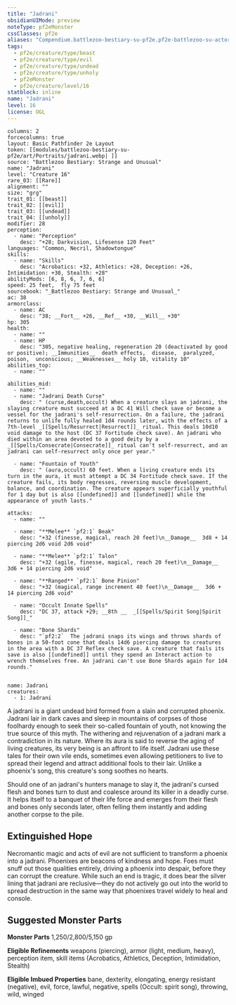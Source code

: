 ```yaml
---
title: "Jadrani"
obsidianUIMode: preview
noteType: pf2eMonster
cssClasses: pf2e
aliases: "Compendium.battlezoo-bestiary-su-pf2e.pf2e-battlezoo-su-actors.Actor.XUJsFTpL2ncH8Fpz" 
tags:
  - pf2e/creature/type/beast
  - pf2e/creature/type/evil
  - pf2e/creature/type/undead
  - pf2e/creature/type/unholy
  - pf2eMonster
  - pf2e/creature/level/16
statblock: inline
name: "Jadrani"
level: 16
license: OGL
---
```


```statblock
columns: 2
forcecolumns: true
layout: Basic Pathfinder 2e Layout
token: [[modules/battlezoo-bestiary-su-pf2e/art/Portraits/jadrani.webp| ]]
source: "Battlezoo Bestiary: Strange and Unusual"
name: "Jadrani"
level: "Creature 16"
rare_03: [[Rare]]
alignment: ""
size: "grg"
trait_01: [[beast]]
trait_02: [[evil]]
trait_03: [[undead]]
trait_04: [[unholy]]
modifier: 28
perception:
  - name: "Perception"
    desc: "+28; Darkvision, Lifesense 120 Feet"
languages: "Common, Necril, Shadowtongue"
skills:
  - name: "Skills"
    desc: "Acrobatics: +32, Athletics: +28, Deception: +26, Intimidation: +30, Stealth: +28"
abilityMods: [6, 8, 6, 7, 6, 6]
speed: 25 feet,  fly 75 feet
sourcebook: "_Battlezoo Bestiary: Strange and Unusual_"
ac: 38
armorclass:
  - name: AC
    desc: "38; __Fort__ +26, __Ref__ +30, __Will__ +30"
hp: 305
health:
  - name: ""
  - name: HP
    desc: "305, negative healing, regeneration 20 (deactivated by good or positive); __Immunities__  death effects,  disease,  paralyzed,  poison,  unconscious; __Weaknesses__ holy 10, vitality 10"
abilities_top:
  - name: ""

abilities_mid:
  - name: ""
  - name: "Jadrani Death Curse"
    desc: " (curse,death,occult) When a creature slays an jadrani, the slaying creature must succeed at a DC 41 Will check save or become a vessel for the jadrani's self-resurrection. On a failure, the jadrani returns to unlife fully healed 1d4 rounds later, with the effects of a 7th-level _[[Spells/Resurrect|Resurrect]]_ ritual. This deals 10d10 void damage to the host (DC 37 Fortitude check save). An jadrani who died within an area devoted to a good deity by a _[[Spells/Consecrate|Consecrate]]_ ritual can't self-resurrect, and an jadrani can self-resurrect only once per year."

  - name: "Fountain of Youth"
    desc: " (aura,occult) 60 feet. When a living creature ends its turn in the aura, it must attempt a DC 34 Fortitude check save. If the creature fails, its body regresses, reversing muscle development, balance, and coordination. The creature appears superficially youthful for 1 day but is also [[undefined]] and [[undefined]] while the appearance of youth lasts."

attacks:
  - name: ""

  - name: "**Melee** `pf2:1` Beak"
    desc: "+32 (finesse, magical, reach 20 feet)\n__Damage__  3d8 + 14 piercing 2d6 void 2d6 void"

  - name: "**Melee** `pf2:1` Talon"
    desc: "+32 (agile, finesse, magical, reach 20 feet)\n__Damage__  3d6 + 14 piercing 2d6 void"

  - name: "**Ranged** `pf2:1` Bone Pinion"
    desc: "+32 (magical, range increment 40 feet)\n__Damage__  3d6 + 14 piercing 2d6 void"

  - name: "Occult Innate Spells"
    desc: "DC 37, attack +29; __8th __  _[[Spells/Spirit Song|Spirit Song]]_"

  - name: "Bone Shards"
    desc: "`pf2:2`  The jadrani snaps its wings and throws shards of bones in a 50-foot cone that deals 14d6 piercing damage to creatures in the area with a DC 37 Reflex check save. A creature that fails its save is also [[undefined]] until they spend an Interact action to wrench themselves free. An jadrani can't use Bone Shards again for 1d4 rounds."
 
```

```encounter-table
name: Jadrani
creatures:
  - 1: Jadrani
```



A jadrani is a giant undead bird formed from a slain and corrupted phoenix. Jadrani lair in dark caves and sleep in mountains of corpses of those foolhardy enough to seek their so-called fountain of youth, not knowing the true source of this myth. The withering and rejuvenation of a jadrani mark a contradiction in its nature. Where its aura is said to reverse the aging of living creatures, its very being is an affront to life itself. Jadrani use these tales for their own vile ends, sometimes even allowing petitioners to live to spread their legend and attract additional fools to their lair. Unlike a phoenix's song, this creature's song soothes no hearts.

Should one of an jadrani's hunters manage to slay it, the jadrani's cursed flesh and bones turn to dust and coalesce around its killer in a deadly curse. It helps itself to a banquet of their life force and emerges from their flesh and bones only seconds later, often felling them instantly and adding another corpse to the pile.

## Extinguished Hope

Necromantic magic and acts of evil are not sufficient to transform a phoenix into a jadrani. Phoenixes are beacons of kindness and hope. Foes must snuff out those qualities entirely, driving a phoenix into despair, before they can corrupt the creature. While such an end is tragic, it does bear the silver lining that jadrani are reclusive—they do not actively go out into the world to spread destruction in the same way that phoenixes travel widely to heal and console.

## Suggested Monster Parts

**Monster Parts** 1,250/2,800/5,150 gp

**Eligible Refinements** weapons (piercing), armor (light, medium, heavy), perception item, skill items (Acrobatics, Athletics, Deception, Intimidation, Stealth)

**Eligible Imbued Properties** bane, dexterity, elongating, energy resistant (negative), evil, force, lawful, negative, spells (Occult: spirit song), throwing, wild, winged
